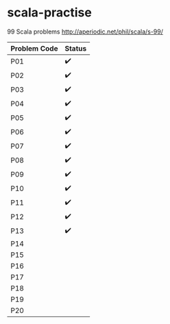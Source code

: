 # scala-practise

99 Scala problems
http://aperiodic.net/phil/scala/s-99/

Problem Code | Status
------------ | -------------
P01 | :heavy_check_mark:
P02 | :heavy_check_mark:
P03 | :heavy_check_mark:
P04 | :heavy_check_mark:
P05 | :heavy_check_mark:
P06 | :heavy_check_mark:
P07 | :heavy_check_mark:
P08 | :heavy_check_mark:
P09 | :heavy_check_mark:
P10 | :heavy_check_mark:
P11 | :heavy_check_mark:
P12 | :heavy_check_mark:
P13 | :heavy_check_mark:
P14 |
P15 |
P16 |
P17 |
P18 |
P19 |
P20 |

